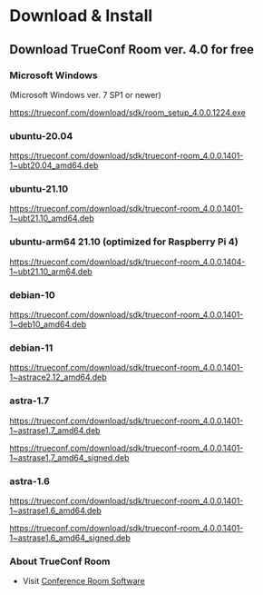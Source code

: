 # Download & Install

## Download TrueConf Room ver. 4.0 for free

### Microsoft Windows

(Microsoft Windows ver. 7 SP1 or newer)

https://trueconf.com/download/sdk/room_setup_4.0.0.1224.exe

### ubuntu-20.04

https://trueconf.com/download/sdk/trueconf-room_4.0.0.1401-1~ubt20.04_amd64.deb

### ubuntu-21.10

https://trueconf.com/download/sdk/trueconf-room_4.0.0.1401-1~ubt21.10_amd64.deb

### ubuntu-arm64 21.10 (optimized for Raspberry Pi 4)

https://trueconf.com/download/sdk/trueconf-room_4.0.0.1404-1~ubt21.10_arm64.deb

### debian-10

https://trueconf.com/download/sdk/trueconf-room_4.0.0.1401-1~deb10_amd64.deb

### debian-11

https://trueconf.com/download/sdk/trueconf-room_4.0.0.1401-1~astrace2.12_amd64.deb

### astra-1.7

https://trueconf.com/download/sdk/trueconf-room_4.0.0.1401-1~astrase1.7_amd64.deb

https://trueconf.com/download/sdk/trueconf-room_4.0.0.1401-1~astrase1.7_amd64_signed.deb

### astra-1.6

https://trueconf.com/download/sdk/trueconf-room_4.0.0.1401-1~astrase1.6_amd64.deb

https://trueconf.com/download/sdk/trueconf-room_4.0.0.1401-1~astrase1.6_amd64_signed.deb

### About TrueConf Room

* Visit [Conference Room Software](https://trueconf.com/products/room.html)
